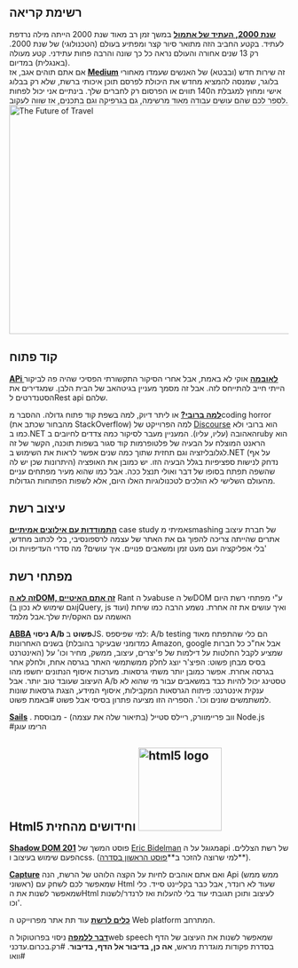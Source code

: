 ## רשימת קריאה

**[שנת 2000, העתיד של אתמול][1]** במשך זמן רב מאוד שנת 2000 הייתה מילה נרדפת לעתיד. בקטע החביב הזה מתואר סיור קצר ומפתיע בעולם (הטכנולוגי) של שנת 2000. רק 13 שנים אחורה והעולם נראה כל כך שונה והרבה פחות עתידני. קטע מעולה (באנגלית) במדיום.<br>אם אתם תוהים אגב, אז **[Medium][2]** זה שירות חדש (ובבטא) של האנשים שעמדו מאחורי בלוגר, שמנסה להמציא מחדש את היכולת לפרסם תוכן איכותי ברשת, שלא רק בבלוג אישי ומחוץ למגבלת ה140 תווים או הפרסום רק לחברים שלך. בינתיים אני יכול לפחות לספר לכם שהם עושים עבודה מאוד מרשימה, גם בגרפיקה וגם בתכנים, אז שווה לעקוב. [<img src="http://4p-tech.co.il/blog/wp-content/uploads/2013/04/future_travel.jpg" alt="The Future of Travel" width="640" height="413" class="alignright size-full wp-image-1572" />][3]

## קוד פתוח

**[APi לאובמה][4]** אוקי לא באמת, אבל אחרי הסיקור התקשורתי הפסיכי שהיה פה לביקור הייתי חייב להתייחס לזה. אבל זה מסמך מעניין בגיטהאב של הבית הלבן. שמגדירים את הסטנדרטים לRest api שלהם.

**[למה ברובי?][5]** או ליתר דיוק, למה בשפת קוד פתוח גדולה. ההסבר מcoding horror (מהבחור שכתב את StackOverflow) למה הפרוייקט של [Discourse][6] הוא ברובי ולא כמו ב.NET האהובה (עליו, עליו). המעניין מעבר לסיקור כמה צדדים לחיובים בruby הוא הראנט המוצלח על הבעיה של פלטופרמות קוד סגור בשפות תוכנה, הקשר של זה לגלובליזציה וגם תחזית שתוך כמה שנים אפשר לראות את השימוש ב.NET (על אף היתרונות שכן יש לה) נדחק לנישות ספציפיות בגלל הבעיה הזו. יש כמובן את האופציה שהשפה תפתח בסופו של דבר ואולי תנצל ככה. אבל כמו שהוא מעיר מפתחים עניים מהעולם השלישי לא הולכים לטכנולוגיות האלו היום, אלא לשפות הפתוחות הגדולות.

## עיצוב רשת

**[התמודדות עם אילוצים אמיתיים][7]** case study אמיתי מsmashing של חברת עיצוב אתרים שהייתה צריכה להפוך גם את האתר של עצמה לרספונסיבי, בלי לכתוב מחדש, בלי אפליקציה ועם מעט זמן ומשאבים פנויים. איך עושים? מה סדרי העדיפויות וכו'

## מפתחי רשת

**[זה לא הDOM, זה אתם האיטיים][8]** Rant על הabuse של הDOM ע"י מפתחי רשת היום (וגם שימוש לא נכון בjQuery, js ועוד) ואיך עושים את זה אחרת. נשמע הרבה כמו שיחת האשמה עם האקס/ית שלך.אבל מלמד

**[ABBA][9] ניסוי A/b פשוט** בJS. למי שפיספס: A/b testing הם כלי שהתפתח מאוד בשנים האחרונות (כמדומני שבעיקר בהובלת Amazon, google אבל אח"כ כל חברות האינטרנט) שמציע לקבל החלטות על דילמות של פ'יצרים, עיצוב, ממשק, מחיר וכו' על בסיס מבחן פשוט: הפיצ'ר יוצג לחלק ממשתמשי האתר בגרסה אחת, ולחלק אחר בגרסה אחרת. אפשר כמובן יותר משתי גרסאות. מערכות איסוף הנתונים יחשפו מהו העיצוב שעובד טוב יותר. אבל A/b טסטינג יכול להיות כבד במשאבים עבור מי שהוא לא ענקית אינטרנט: פיתוח הגרסאות המקבילות, איסוף המידע, הצגת גרסאות שונות למשתמשים שונים וכו'. הספריה הזו מציעה פתרון בסיסי אבל פשוט #באמת פשוט.

**[Sails][10]** . ווב פריימוורק, ריילס סטייל (בתיאור שלה את עצמה) - מבוססת Node.js #הרימו עוגן

## Html5 וחידושים מהחזית <img src="http://4p-tech.co.il/blog/wp-content/uploads/2012/01/HTML5_Logo_256-150x150.png" alt="html5 logo" width="150" height="150" class="alignright size-thumbnail wp-image-335" />

**[Shadow DOM 201][11]** פוסט המשך של [Eric Bidelman][12] מגוגל על הapi של רשת הצללים. הפעם שימוש בעיצוב וcss. (למי שרוצה להזכר ב**[פוסט הראשון בסדרה][13]**).

**[Capture][14]** ואם אתם אוהבים לחיות על הקצה הלוהט של הרשת, הנה Api (ממש ממש ראשוני) שמאפשר לכם לשחק עם Html שעוד לא רונדר, אבל כבר בקליינט סייד. כלי שמאפשר לשנות את הHtml לעיצוב ותוכן תגובתי עוד בלי להעלות ואז לרנדר/לשנות וכו'.

**[כלים לרשת][15]** עוד תת אתר מפרוייקט ה Web platform המתרחב.

**[דבר ללמפה][16]** ניסוי בפרוטוקול הweb speech שמאפשר לשנות את העיצוב של הדף בסדרת פקודות מוגדרת מראש, **אה כן, בדיבור אל הדף, בדיבור**. #רק.בכרום.עדכני #וואו

 [1]: https://medium.com/editors-picks/cbd6bdc6b283
 [2]: https://medium.com/about/9e53ca408c48
 [3]: http://www.flickr.com/photos/nationalarchives/5078552288/
 [4]: https://github.com/WhiteHouse/api-standards
 [5]: http://www.codinghorror.com/blog/2013/03/why-ruby.html
 [6]: https://github.com/discourse/discourse
 [7]: http://uxdesign.smashingmagazine.com/2013/03/28/mastering-real-world-constraints/
 [8]: http://blog.korynunn.com/javascript/the-dom-isnt-slow-you-are/
 [9]: http://blog.alexmaccaw.com/abba?
 [10]: http://balderdashy.github.com/sails/
 [11]: http://www.html5rocks.com/en/tutorials/webcomponents/shadowdom-201/
 [12]: https://twitter.com/ebidel
 [13]: http://www.html5rocks.com/en/tutorials/webcomponents/shadowdom/
 [14]: https://hacks.mozilla.org/2013/03/capturing-improving-performance-of-the-adaptive-web/
 [15]: http://webplatformtools.org/
 [16]: http://www.jordanm.co.uk/lab/respondtovoice